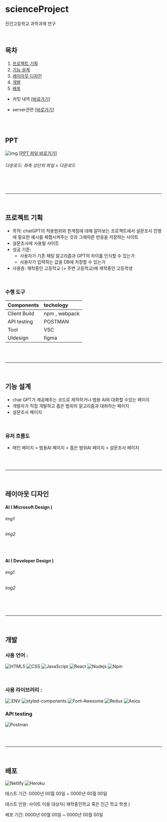 # scienceProject

진건고등학교 과학과제 연구

<br>

## 목차

1.  [프로젝트 기획](#프로젝트-기획)
2.  [기능 설계](#기능-설계)
3.  [레이아웃 디자인](#레이아웃-디자인)
4.  [개발]()
5.  [배포]()

- 커밋 내역 [[바로가기]](#커밋-내역)
- server관련 [[바로가기]]()

  <br><br>

## PPT

![img]()
[[PPT 파일 바로가기]]()

###### 다운로드: 좌측 상단의 파일 > 다운로드

<br><br>

---

<br>

## 프로젝트 기획

- 목적: chatGPT의 적용범위와 한계점에 대해 알아보는 프로젝트에서 설문조사 진행에 필요한 예시를 체험시켜주는 것과 그에따른 반응을 저장하는 사이트
- 설문조사에 사용될 사이트
- 성공 기준:
  - 사용자가 기존 채팅 알고리즘과 GPT의 차이를 인식할 수 있는가
  - 사용자가 입력하는 값을 DB에 저장할 수 있는가
- 사용층: 재학중인 고등학교 (+ 주변 고등학교)에 재학중인 고등학생

<br>

### 수행 도구

| Components   | techology     |
| :----------- | :------------ |
| Client Build | npm , webpack |
| API testing  | POSTMAN       |
| Tool         | VSC           |
| UIdesign     | figma         |

<br><br>

---

<br>

## 기능 설계

- chat GPT가 제공해주는 코드로 제작하거나 범용 AI와 대화할 수있는 페이지
- 개발자가 직접 개발하고 좁은 범위의 알고리즘과 대화하는 페이지
- 설문조사 페이지

<br>

### 유저 흐름도

- 메인 페이지 > 범용AI 페이지 > 좁은 범위AI 페이지 > 설문조사 페이지

<br><br>

---

<br>

## 레이아웃 디자인

#### AI ( Microsoft Design )

###### img1

###### img2

<br>

#### AI ( Developer Design )

###### img1

###### img2

<br><br>

---

<br>

## 개발

### 사용 언어 :

![HTML5](https://img.shields.io/badge/HTML5-E34F26?style=for-the-badge&logo=HTML5&logoColor=white)
![CSS](https://img.shields.io/badge/CSS-1572B6?style=for-the-badge&logo=CSS3&logoColor=white)
![JavaScript](https://img.shields.io/badge/JavaScript-F7DF1E?style=for-the-badge&logo=JavaScript&logoColor=white)
![React](https://img.shields.io/badge/React-61DAFB?style=for-the-badge&logo=React&logoColor=white)
![Nodejs](https://img.shields.io/badge/Nodejs-339933?style=for-the-badge&logo=Node.js&logoColor=white)
![Npm](https://img.shields.io/badge/Npm-CB3837?style=for-the-badge&logo=npm&logoColor=white)

<br>

### 사용 라이브러리 :

![.ENV](https://img.shields.io/badge/.ENV-ECD53F?style=for-the-badge&logo=.ENV&logoColor=white)
![styled-components](https://img.shields.io/badge/styled_components-DB7093?style=for-the-badge&logo=styled-components&logoColor=white)
![Font-Awesome](https://img.shields.io/badge/Font_Awesome-528DD7?style=for-the-badge&logo=Font-Awesome&logoColor=white)
![Redux](https://img.shields.io/badge/Redux-764abc?style=for-the-badge&logo=Redux&logoColor=white)
![Axios](https://img.shields.io/badge/Axios-5a29e4?style=for-the-badge&logo=Axios&logoColor=white)

### API testing

![Postman](https://img.shields.io/badge/Postman-ff6c37?style=for-the-badge&logo=Postman&logoColor=white)

<br><br>

---

<br>

## 배포

![Netlify](https://img.shields.io/badge/Netlify-00C7B7?style=for-the-badge&logo=Netlify&logoColor=white)
![Heroku](https://img.shields.io/badge/Heroku-430098?style=for-the-badge&logo=Heroku&logoColor=white)

테스트 기간: 0000년 00월 00일 ~ 0000년 00월 00일

테스트 인원: 사이트 이용 대상자( 재학중인학교 혹은 인근 학교 학생 )

배포 기간: 0000년 00월 00일 ~ 0000년 00월 00일

<br>
